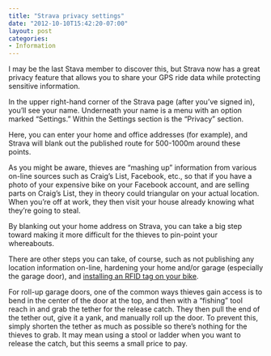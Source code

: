```yaml
---
title: "Strava privacy settings"
date: "2012-10-10T15:42:20-07:00"
layout: post
categories:
- Information
---
```


I may be the last Stava member to discover this, but Strava now has a great privacy feature that allows you to share your GPS ride data while protecting sensitive information.  
  
In the upper right-hand corner of the Strava page (after you’ve signed in), you’ll see your name. Underneath your name is a menu with an option marked “Settings.” Within the Settings section is the “Privacy” section.

Here, you can enter your home and office addresses (for example), and Strava will blank out the published route for 500-1000m around these points.

As you might be aware, thieves are “mashing up” information from various on-line sources such as Craig’s List, Facebook, etc., so that if you have a photo of your expensive bike on your Facebook account, and are selling parts on Craig’s List, they in theory could triangular on your actual location. When you’re off at work, they then visit your house already knowing what they’re going to steal.

By blanking out your home address on Strava, you can take a big step toward making it more difficult for the thieves to pin-point your whereabouts.

There are other steps you can take, of course, such as not publishing any location information on-line, hardening your home and/or garage (especially the garage door), and [installing an RFID tag on your bike](https://www.carvinguitars.com/products/SNG1 "RFID tags").

For roll-up garage doors, one of the common ways thieves gain access is to bend in the center of the door at the top, and then with a “fishing” tool reach in and grab the tether for the release catch. They then pull the end of the tether out, give it a yank, and manually roll up the door. To prevent this, simply shorten the tether as much as possible so there’s nothing for the thieves to grab. It may mean using a stool or ladder when you want to release the catch, but this seems a small price to pay.